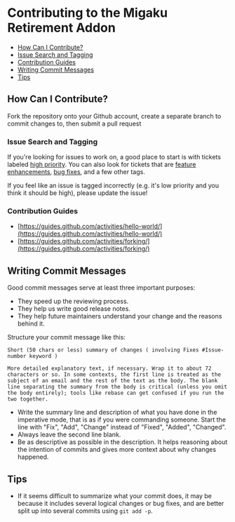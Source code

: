 # Contributing to the Migaku Retirement Addon 

<!-- If you change any of the headings in this document, remember to update the table of contents. -->
- [How Can I Contribute?](#how-can-i-contribute)
- [Issue Search and Tagging](#issue-search-and-tagging)
- [Contribution Guides](#contribution-guides)
- [Writing Commit Messages](#writing-commit-messages)
- [Tips](#tips)

## How Can I Contribute?
Fork the repository onto your Github account, create a separate branch to commit changes to, then submit a pull request
### Issue Search and Tagging
If you're looking for issues to work on, a good place to start is with tickets labeled [high priority](https://github.com/processing/p5.js-web-editor/labels/priority%3Ahigh). You can also look for tickets that are [feature enhancements](https://github.com/processing/p5.js-web-editor/labels/type%3Afeature), [bug fixes](https://github.com/processing/p5.js-web-editor/labels/type%3Abug), and a few other tags. 

If you feel like an issue is tagged incorrectly (e.g. it's low priority and you think it should be high), please update the issue!

### Contribution Guides

* [https://guides.github.com/activities/hello-world/](https://guides.github.com/activities/hello-world/)
* [https://guides.github.com/activities/forking/](https://guides.github.com/activities/forking/)

## Writing Commit Messages

Good commit messages serve at least three important purposes:

* They speed up the reviewing process.
* They help us write good release notes.
* They help future maintainers understand your change and the reasons behind it.

Structure your commit message like this:

 ```
 Short (50 chars or less) summary of changes ( involving Fixes #Issue-number keyword )

 More detailed explanatory text, if necessary. Wrap it to about 72
 characters or so. In some contexts, the first line is treated as the
 subject of an email and the rest of the text as the body. The blank
 line separating the summary from the body is critical (unless you omit
 the body entirely); tools like rebase can get confused if you run the
 two together.
 ```

* Write the summary line and description of what you have done in the imperative mode, that is as if you were commanding someone. Start the line with "Fix", "Add", "Change" instead of "Fixed", "Added", "Changed".
* Always leave the second line blank.
* Be as descriptive as possible in the description. It helps reasoning about the intention of commits and gives more context about why changes happened.

## Tips

* If it seems difficult to summarize what your commit does, it may be because it includes several logical changes or bug fixes, and are better split up into several commits using `git add -p`.